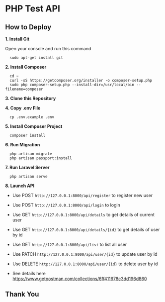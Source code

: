 #  PHP Test API

## How to Deploy
__1. Install Git__

Open your console and run this command
```console
  sudo apt-get install git
```

__2. Install Composer__
```console
  cd ~
  curl -sS https://getcomposer.org/installer -o composer-setup.php
  sudo php composer-setup.php --install-dir=/usr/local/bin --filename=composer
```

__3. Clone this Repository__

__4. Copy .env File__
```console
  cp .env.example .env
```

__5. Install Composer Project__
```console
  composer install
```

__6. Run Migration__
```console
  php artisan migrate
  php artisan passport:install
```

__7. Run Laravel Server__
```console
  php artisan serve
```

__8. Launch API__
- Use POST `http://127.0.0.1:8000/api/register` to register new user
- Use POST `http://127.0.0.1:8000/api/login` to login
- Use GET `http://127.0.0.1:8000/api/details` to get details of current user
- Use GET `http://127.0.0.1:8000/api/details/{id}` to get details of user by id
- Use GET `http://127.0.0.1:8000/api/list` to list all user
- Use PATCH `http://127.0.0.1:8000/api/user/{id}` to update user by id
- Use DELETE `http://127.0.0.1:8000/api/user/{id}` to delete user by id

- See details here https://www.getpostman.com/collections/6ff411678c3dd196d860

## Thank You
